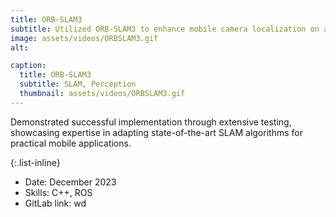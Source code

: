 ```yaml
---
title: ORB-SLAM3
subtitle: Utilized ORB-SLAM3 to enhance mobile camera localization on a smartphone platform.
image: assets/videos/ORBSLAM3.gif
alt: 

caption:
  title: ORB-SLAM3
  subtitle: SLAM, Perception
  thumbnail: assets/videos/ORBSLAM3.gif
---
```

Demonstrated successful implementation through extensive testing, showcasing expertise in adapting
state-of-the-art SLAM algorithms for practical mobile applications.

{:.list-inline}
- Date: December 2023
- Skills: C++, ROS
- GitLab link: wd

